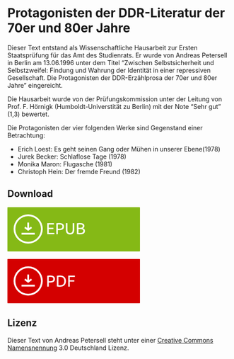 # Protagonisten der DDR-Literatur der 70er und 80er Jahre

Dieser Text entstand als Wissenschaftliche Hausarbeit zur Ersten Staatsprüfung für das Amt des Studienrats. Er wurde von Andreas Petersell in Berlin am 13.06.1996 unter dem Titel “Zwischen Selbstsicherheit und Selbstzweifel: Findung und Wahrung der Identität in einer repressiven Gesellschaft. Die Protagonisten der DDR-Erzählprosa der 70er und 80er Jahre” eingereicht.

Die Hausarbeit wurde von der Prüfungskommission unter der Leitung von Prof. F. Hörnigk (Humboldt-Universtität zu Berlin) mit der Note “Sehr gut” (1,3) bewertet.

Die Protagonisten der vier folgenden Werke sind Gegenstand einer Betrachtung:

- Erich Loest: Es geht seinen Gang oder Mühen in unserer Ebene(1978)
- Jurek Becker: Schlaflose Tage (1978)
- Monika Maron: Flugasche (1981)
- Christoph Hein: Der fremde Freund (1982)

## Download

[![EPUB](/assets/images/download-epub.png)](https://github.com/petersell/ddrprotagonisten/raw/master/ddrprotagonisten.epub)

[![EPUB](/assets/images/download-pdf.png)](https://github.com/petersell/ddrprotagonisten/raw/master/ddrprotagonisten.pdf)

## Lizenz

Dieser Text von Andreas Petersell steht unter einer [Creative Commons Namensnennung](http://creativecommons.org/licenses/by/3.0/de/) 3.0 Deutschland Lizenz.
